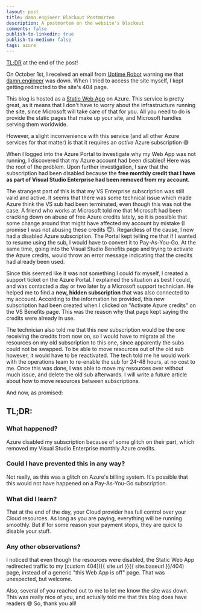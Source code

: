 ```yaml
---
layout: post
title: damn.engineer Blackout Postmortem
description: A postmortem on the website's blackout
comments: false
publish-to-linkedin: true
publish-to-medium: false
tags: azure
---
```


[TL;DR](#tldr) at the end of the post!

On October 1st, I received an email from [Uptime Robot](https://uptimerobot.com/) warning me that [damn.engineer](https://damn.engineer) was down. When I tried to access the site myself, I kept getting redirected to the site's 404 page.

This blog is hosted as a [Static Web App](https://azure.microsoft.com/en-us/products/app-service/static/#overview) on Azure. This service is pretty great, as it means that I don't have to worry about the infrastructure running the site, since Microsoft will take care of that for you. All you need to do is provide the static pages that make up your site, and Microsoft handles serving them worldwide.

However, a slight inconvenience with this service (and all other Azure services for that matter) is that it requires an _active_ Azure subscription 😅

When I logged into the Azure Portal to investigate why my Web App was not running, I discovered that my Azure account had been disabled! Here was the root of the problem. Upon further investigation, I saw that the subscription had been disabled because the **free monthly credit that I have as part of Visual Studio Enterprise had been removed from my account**.

The strangest part of this is that my VS Enterprise subscription was still valid and active. It seems that there was some technical issue which made Azure think the VS sub had been terminated, even though this was not the case. A friend who works at Microsoft told me that Microsoft had been cracking down on abuse of free Azure credits lately, so it is possible that some change around that might have affected my account by mistake (I promise I was not abusing these credits 😇). Regardless of the cause, I now had a disabled Azure subscription. The Portal kept telling me that if I wanted to resume using the sub, I would have to convert it to Pay-As-You-Go. At the same time, going into the Visual Studio Benefits page and trying to activate the Azure credits, would throw an error message indicating that the credits had already been used.

Since this seemed like it was not something I could fix myself, I created a support ticket on the Azure Portal. I explained the situation as best I could, and was contacted a day or two later by a Microsoft support technician. He helped me to find a **new, hidden subscription** that was also connected to my account. According to the information he provided, this new subscription had been created when I clicked on "Activate Azure credits" on the VS Benefits page. This was the reason why that page kept saying the credits were already in use.

The technician also told me that this new subscription would be the one receiving the credits from now on, so I would have to migrate all the resources on my old subscription to this one, since apparently the subs could not be swapped. To be able to move resources out of the old sub however, it would have to be reactivated. The tech told me he would work with the operations team to re-enable the sub for 24-48 hours, at no cost to me. Once this was done, I was able to move my resources over without much issue, and delete the old sub afterwards. I will write a future article about how to move resources between subscriptions.

And now, as promised:

## TL;DR:

### What happened?
Azure disabled my subscription because of some glitch on their part, which removed my Visual Studio Enterprise monthly Azure credits.

### Could I have prevented this in any way?
Not really, as this was a glitch on Azure's billing system. It's possible that this would not have happened on a Pay-As-You-Go subscription.

### What did I learn?
That at the end of the day, your Cloud provider has full control over your Cloud resources. As long as you are paying, everything will be running smoothly. But if for some reason your payment stops, they are quick to disable your stuff.

### Any other observations?
I noticed that even though the resources were disabled, the Static Web App redirected traffic to my [custom 404]({{ site.url }}{{ site.baseurl }}/404) page, instead of a generic "this Web App is off" page. That was unexpected, but welcome.

Also, several of you reached out to me to let me know the site was down. This was really nice of you, and actually told me that this blog does have readers 😄 So, thank you all!
